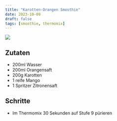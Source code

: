 ```yaml
---
title: "Karotten-Orangen Smoothie"
date: 2023-10-09
draft: false
tags: [smoothie, thermomix]
---
```


![](/images/karottenorangensmoothie.jpg)

## Zutaten
- 200ml Wasser
- 200ml Orangensaft
- 200g Karotten
- 1 reife Mango
- 1 Spritzer Zitronensaft


## Schritte
- Im Thermomix 30 Sekunden auf Stufe 9 pürieren

